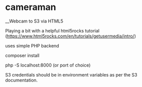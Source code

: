 # cameraman
__Webcam to S3 via HTML5

Playing a bit with a helpful html5rocks tutorial (https://www.html5rocks.com/en/tutorials/getusermedia/intro/)

uses simple PHP backend

composer install

php -S localhost:8000 (or port of choice)

S3 credentials should be in environment variables as per the S3 documentation.
